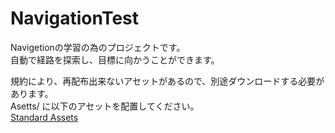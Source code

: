 # NavigationTest

Navigetionの学習の為のプロジェクトです。  
自動で経路を探索し、目標に向かうことができます。  
  
規約により、再配布出来ないアセットがあるので、別途ダウンロードする必要があります。  
Asetts/ に以下のアセットを配置してください。  
[Standard Assets](https://assetstore.unity.com/packages/essentials/asset-packs/standard-assets-for-unity-2018-4-32351)  
